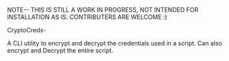 NOTE-- THIS IS STILL A WORK IN PROGRESS, NOT INTENDED FOR INSTALLATION AS IS. CONTRIBUTERS ARE WELCOME :)

CryptoCreds-

A CLI utility to encrypt and decrypt the credentials used in a script. Can also encrypt and Decrypt the entire script.
